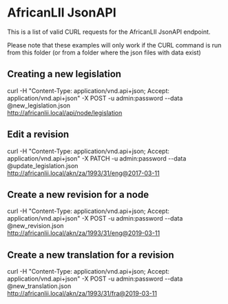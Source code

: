 # AfricanLII JsonAPI

This is a list of valid CURL requests for the AfricanLII JsonAPI endpoint.

Please note that these examples will only work if the CURL command is run from this folder (or from a folder where the json files with data exist)

## Creating a new legislation

curl -H "Content-Type: application/vnd.api+json; Accept: application/vnd.api+json" -X POST -u admin:password --data @new_legislation.json \
http://africanlii.local/api/node/legislation

## Edit a revision

curl -H "Content-Type: application/vnd.api+json; Accept: application/vnd.api+json" -X PATCH -u admin:password --data @update_legislation.json \
http://africanlii.local/akn/za/1993/31/eng@2017-03-11

## Create a new revision for a node

curl -H "Content-Type: application/vnd.api+json; Accept: application/vnd.api+json" -X POST -u admin:password --data @new_revision.json \
http://africanlii.local/akn/za/1993/31/eng@2019-03-11

## Create a new translation for a revision

curl -H "Content-Type: application/vnd.api+json; Accept: application/vnd.api+json" -X POST -u admin:password --data @new_translation.json \
http://africanlii.local/akn/za/1993/31/fra@2019-03-11
